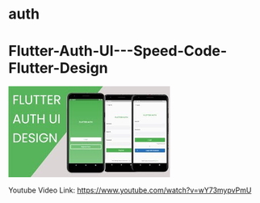 # auth


# Flutter-Auth-UI---Speed-Code-Flutter-Design

![alt text](https://github.com/sobin007/Flutter-Auth-UI---Speed-Code-Flutter-Design/blob/master/image/mqdefault.jpg?raw=true)

Youtube Video Link: https://www.youtube.com/watch?v=wY73mypvPmU
